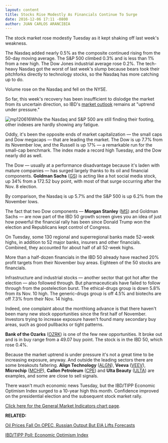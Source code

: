 ```yaml
---
layout: content
title: Stocks Rise Modestly As Financials Continue To Surge
date: 2016-12-06 17:11 -0800
author: JUAN CARLOS ARANCIBIA
---
```






The stock market rose modestly Tuesday as it kept shaking off last week's weakness.


The Nasdaq added nearly 0.5% as the composite continued rising from the 50-day moving average. The S&P 500 climbed 0.3% and is less than 1% from a new high. The Dow Jones industrial average rose 0.2%. The tech-heavy Nasdaq got the worst of last week's slump because bears took their pitchforks directly to technology stocks, so the Nasdaq has more catching up to do.


Volume rose on the Nasdaq and fell on the NYSE.


So far, this week's recovery has been insufficient to dislodge the market from its uncertain direction, so IBD's [market outlook](http://education.investors.com/courselandingpage.aspx?id=735764) remains at "uptrend under pressure."


![mp120616](https://www.investors.com/wp-content/uploads/2016/12/MP120616-178x300.png)While the Nasdaq and S&P 500 are still finding their footing, other indexes are hardly showing any fatigue.


Oddly, it's been the opposite ends of market capitalization — the small caps and Dow megacaps — that are leading the market. The Dow is up 7.7% from its November low, and the Russell is up 17% — a remarkable run for the small-cap benchmark. The index made a record high Tuesday, and the Dow nearly did as well.


The Dow — usually at a performance disadvantage because it's laden with mature companies — has surged largely thanks to its oil and financial components. **Goldman Sachs** ([GS](https://research.investors.com/quote.aspx?symbol=GS)) is acting like a hot social media stock, up 34% from a 172.52 buy point, with most of that surge occurring after the Nov. 8 election.


By comparison, the Nasdaq is up 5.7% and the S&P 500 is up 6.2% from the November lows.


The fact that two Dow components — **Morgan Stanley** ([MS](https://research.investors.com/quote.aspx?symbol=MS)) and Goldman Sachs — are now part of the IBD 50 growth screen gives you an idea of just how powerful the financial rally has been since Donald Trump won the election and Republicans kept control of Congress.


On Tuesday, some 130 regional and superregional banks made 52-week highs, in addition to 52 major banks, insurers and other financials. Combined, they accounted for about half of all 52-week highs.


More than a half-dozen financials in the IBD 50 already have reached 20% profit targets from their November buy areas. Eighteen of the 50 stocks are financials.


Infrastructure and industrial stocks — another sector that got hot after the election — also followed through. But pharmaceuticals have failed to follow through from the postelection burst. The ethical-drugs group is down 5.8% from its Nov. 10 high. The generic-drugs group is off 4.5% and biotechs are off 7.3% from their Nov. 14 highs.


Indeed, one complaint about the monthlong advance is that there haven't been many new stock opportunities since the first half of November. Investors trying to increase exposure haven't found many secondary buy areas, such as good pullbacks or tight patterns.


**Bank of the Ozarks** ([OZRK](https://research.investors.com/quote.aspx?symbol=OZRK)) is one of the few new opportunities. It broke out and is in buy range from a 49.07 buy point. The stock is in the IBD 50, which rose 0.4%.


Because the market uptrend is under pressure it's not a great time to be increasing exposure, anyway. And outside the leading sectors there are some breakouts faltering. **Align Technology** ([ALGN](https://research.investors.com/quote.aspx?symbol=ALGN)), **Veeva** ([VEEV](https://research.investors.com/quote.aspx?symbol=VEEV)), **Microchip** ([MCHP](https://research.investors.com/quote.aspx?symbol=MCHP)), **Callon Petroleum** ([CPE](https://research.investors.com/quote.aspx?symbol=CPE)) and **Ulta Beauty** ([ULTA](https://research.investors.com/quote.aspx?symbol=ULTA)) are examples, and some are close to sell signals.


There wasn't much economic news Tuesday, but the IBD/TIPP Economic Optimism Index surged to a 10-year high this month. Confidence improved on the presidential election and the subsequent stock market rally.


[Click here for the General Market Indicators chart page](https://www.investors.com/wp-content/uploads/2016/12/IBD0612152549GMI.pdf).


**RELATED:**


[Oil Prices Fall On OPEC, Russian Output But EIA Lifts Forecasts](https://www.investors.com/news/production-cut-already-losing-impact-as-opec-russian-output-hits-new-high/)


[IBD/TIPP Poll: Economic Optimism Index](https://www.investors.com/news/economy/ibdtipp-poll-economic-optimism-index/)




